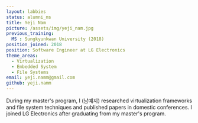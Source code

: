 ```yaml
---
layout: labbies
status: alumni_ms
title: Yeji Nam
picture: /assets/img/yeji_nam.jpg
previous_training:
  MS : Sungkyunkwan University (2018)
position_joined: 2018
position: Software Engineer at LG Electronics
theme_areas:
  - Virtualization
  - Embedded System
  - File Systems
email: yeji.namm@gmail.com
github: yeji.namm
---
```


During my master's program, I (남예지) researched virtualization frameworks and
file system techniques and published papers in domestic
conferences. I joined LG Electronics after graduating from my master's program.

